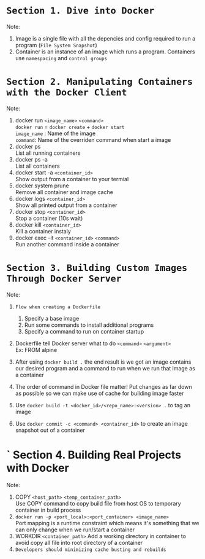 # `Section 1. Dive into Docker`

Note:<br>

1. Image is a single file with all the depencies and config required to run a program (`File System Snapshot`)
2. Container is an instance of an image which runs a program. Containers use `namespacing` and `control groups`

# `Section 2. Manipulating Containers with the Docker Client`

Note:<br>

1. docker run `<image_name>` `<command>` <br>
   `docker run` = `docker create` + `docker start`<br>
   `image_name` : Name of the image<br>
   `command`: Name of the overriden command when start a image
2. docker ps<br>
   List all running containers
3. docker ps -a<br>
   List all containers
4. docker start -a `<container_id>`<br>
   Show output from a container to your termial
5. docker system prune<br>
   Remove all container and image cache
6. docker logs `<container_id>`<br>
   Show all printed output from a container
7. docker stop `<container_id>`<br>
   Stop a container (10s wait)
8. docker kill `<container_id>`<br>
   Kill a container instaly
9. docker exec -it `<container_id>` `<command>`<br>
   Run another command inside a container

# `Section 3. Building Custom Images Through Docker Server`

Note:

1. `Flow when creating a Dockerfile`
    1. Specify a base image
    2. Run some commands to install additional programs
    3. Specify a command to run on container startup
2. Dockerfile tell Docker server what to do
   `<command>` `<argument>`<br>
   Ex: FROM alpine

3. After using `docker build .` the end result is we got an image contains our desired program and a command to run when we run that image as a container

4. The order of command in Docker file matter! Put changes as far down as possible so we can make use of cache for building image faster

5. Use `docker build -t <docker_id>/<repo_name>:<version> .` to tag an image

6. Use `docker commit -c <command> <container_id>` to create an image snapshot out of a container

# ` Section 4. Building Real Projects with Docker

Note:

1. COPY `<host_path>` `<temp_container_path>`<br>
   Use COPY command to copy build file from host OS to temporary container in build process
2. `docker run -p <port_local>:<port_container> <image_name>`<br>
   Port mapping is a runtime constraint which means it's something that we can only change when we run/start a container
3. WORKDIR `<container_path>`
   Add a working directory in container to avoid copy all file into root directory of a container
4. `Developers should minimizing cache busting and rebuilds`

